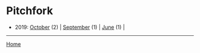 # Pitchfork

  * 2019: 
      [October](./pitchfork-2019-10.md) (2) | 
      [September](./pitchfork-2019-09.md) (1) | 
      [June](./pitchfork-2019-06.md) (1) | 

----

[Home](../)
